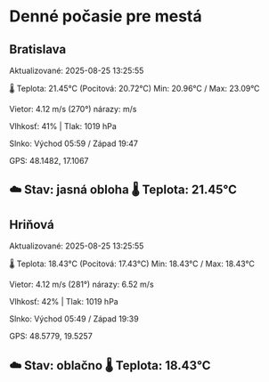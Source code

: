 ﻿# Denné počasie pre mestá

## Bratislava
Aktualizované: 2025-08-25 13:25:55

🌡️ Teplota: 21.45°C 
(Pocitová: 20.72°C)
Min: 20.96°C / Max: 23.09°C

Vietor: 4.12 m/s    (270°) 
nárazy:  m/s

Vlhkosť: 41% | Tlak: 1019 hPa

Slnko: Východ 05:59 / Západ 19:47

GPS: 48.1482, 17.1067

☁️ Stav: jasná obloha        🌡️ Teplota: 21.45°C
---

## Hriňová
Aktualizované: 2025-08-25 13:25:55

🌡️ Teplota: 18.43°C 
(Pocitová: 17.43°C)
Min: 18.43°C / Max: 18.43°C

Vietor: 4.12 m/s (281°)
nárazy: 6.52 m/s

Vlhkosť: 42% | Tlak: 1019 hPa

Slnko: Východ 05:49 / Západ 19:39

GPS: 48.5779, 19.5257

☁️ Stav: oblačno        🌡️ Teplota: 18.43°C
---
